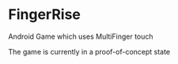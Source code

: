 # FingerRise
 Android Game which uses MultiFinger touch
 
 The game is currently in a proof-of-concept state
